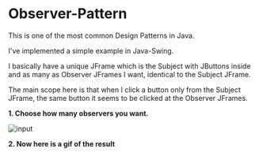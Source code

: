 # Observer-Pattern
This is one of the most common Design Patterns in Java.

I've implemented a simple example in Java-Swing. 

I basically have a unique JFrame which is the Subject with JButtons inside and as many as Observer JFrames I want, identical to the Subject JFrame. 

The main scope here is that when I click a button only from the Subject JFrame, the same button it seems to be clicked at the Observer JFrames.

**1. Choose how many observers you want.**

![input](https://user-images.githubusercontent.com/77761282/116609573-31e32100-a93d-11eb-9466-139a2dc161e5.png)


**2. Now here is a gif of the result**
